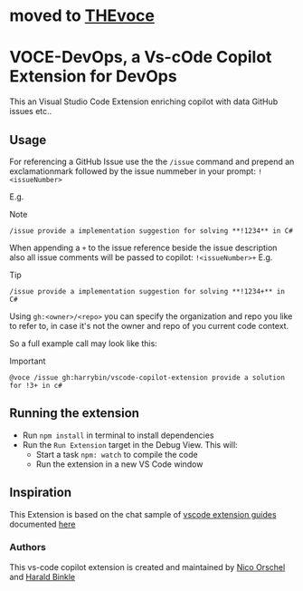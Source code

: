 # moved to [THEvoce](https://github.com/TheVOCE/devops-tools)

# VOCE-DevOps, a Vs-cOde Copilot Extension for DevOps

This an Visual Studio Code Extension enriching copilot with data GitHub issues etc..

## Usage

For referencing a GitHub Issue use the the `/issue` command and prepend an exclamationmark followed by the issue nummeber in your prompt: `!<issueNumber>`

E.g.
> [!NOTE]
> `/issue provide a implementation suggestion for solving **!1234** in C#`

When appending a `+` to the issue reference beside the issue description also all issue comments will be passed to copilot: `!<issueNumber>+`
E.g.
> [!TIP]
> `/issue provide a implementation suggestion for solving **!1234+** in C#`

Using `gh:<owner>/<repo>` you can specify the organization and repo you like to refer to, in case it's not the owner and repo of you current code context.

So a full example call may look like this:

> [!IMPORTANT]
> `@voce /issue gh:harrybin/vscode-copilot-extension provide a solution for !3+ in c#`

## Running the extension

- Run `npm install` in terminal to install dependencies
- Run the `Run Extension` target in the Debug View. This will:
  - Start a task `npm: watch` to compile the code
  - Run the extension in a new VS Code window

## Inspiration

This Extension is based on the chat sample of [vscode extension guides](https://github.com/microsoft/vscode-extension-samples/tree/main/chat-sample)
documented [here](https://code.visualstudio.com/api/extension-guides/chat)

### Authors

This vs-code copilot extension is created and maintained by [Nico Orschel](https://github.com/norschel) and [Harald Binkle](https://github.com/harrybin)
